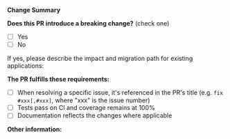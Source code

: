 <!-- Thank you for your contribution! -->
<!-- (Update "[ ]" to "[x]" to check a box) -->

**Change Summary**

**Does this PR introduce a breaking change?** (check one)

- [ ] Yes
- [ ] No

If yes, please describe the impact and migration path for existing applications:

**The PR fulfills these requirements:**

- [ ] When resolving a specific issue, it's referenced in the PR's title (e.g. `fix #xxx[,#xxx]`, where "xxx" is the issue number)
- [ ] Tests pass on CI and coverage remains at 100%
- [ ] Documentation reflects the changes where applicable

**Other information:**
